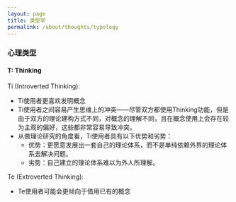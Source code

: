 ```yaml
---
layout: page
title: 类型学
permalink: /about/thoughts/typology
---
```


### 心理类型

#### T: Thinking

Ti (Introverted Thinking): 

- Ti使用者更喜欢发明概念
- Ti使用者之间容易产生思维上的冲突——尽管双方都使用Thinking功能，但是由于双方的理论建构方式不同，对概念的理解不同，且在概念使用上会存在较为主观的偏好，这些都非常容易导致冲突。
- 从做理论研究的角度看，Ti使用者具有以下优势和劣势：
  - 优势：更愿意发展出一套自己的理论体系，而不是单纯依赖外界的理论体系去解决问题。
  - 劣势：自己建立的理论体系难以为外人所理解。

Te (Extroverted Thinking): 

- Te使用者可能会更倾向于借用已有的概念